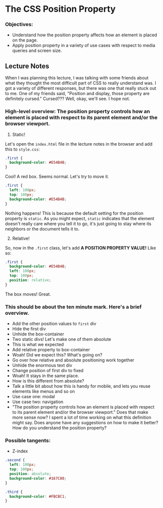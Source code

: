 # The CSS Position Property

### Objectives: 
- Understand how the position property affects how an element is placed on the page. 
- Apply position property in a variety of use cases with respect to media queries and screen size.

## Lecture Notes

When I was planning this lecture, I was talking with some friends about what they thought the most difficult part of CSS to really understand was. I got a variety of different responses, but there was one that really stuck out to me. One of my friends said, "Position and display, those property are definitely cursed." Cursed??? Well, okay, we'll see. I hope not.

### High-level overview: The position property controls how an element is placed with respect to its parent element and/or the browser viewport.

1. Static!

Let's open the `index.html` file in the lecture notes in the browser and add this to `style.css`:

```css
.first {
  background-color: #E54B4B;
}
```

Cool! A red box. Seems normal. Let's try to move it.

```css
.first {
  left: 100px;
  top: 100px;
  background-color: #E54B4B;
}
```

Nothing happens! This is because the default setting for the position property is `static`. As you might expect, `static` indicates that the element doesn't really care where you tell it to go, it's just going to stay where its neighbors or the document tells it to.

2. Relative!

So, now in the `.first` class, let's add **A POSITION PROPERTY VALUE!** Like so:

```css
.first {
  background-color: #E54B4B;
  left: 100px;
  top: 100px;
  position: relative;
}
```

The box moves! Great.


### This should be about the ten minute mark. Here's a brief overview.

- Add the other position values to `first` div
- Hide the first div
- Unhide the box-container
- Two static divs! Let's make one of them absolute
- This is what we expected
- Add relative property to box-container
- Woah! Did we expect this? What's going on?
- Go over how relative and absolute positioning work together
- Unhide the enormous text div
- Change position of first div to fixed
- Woah! It stays in the same place.
- How is this different from absolute?
- Talk a little bit about how this is handy for mobile, and lets you reuse elements like menus and so on
- Use case one: modal
- Use case two: navigation
- "The position property controls how an element is placed with respect to its parent element and/or the browser viewport." Does that make more sense now? I spent a lot of time working on what this definition might say. Does anyone have any suggestions on how to make it better? How do you understand the position property?

### Possible tangents:

- Z-index





```css
.second {
  left: 100px;
  top: 100px;
  position: absolute;
  background-color: #167C80;
}

.third {
  background-color: #FBCBC1;
}
```